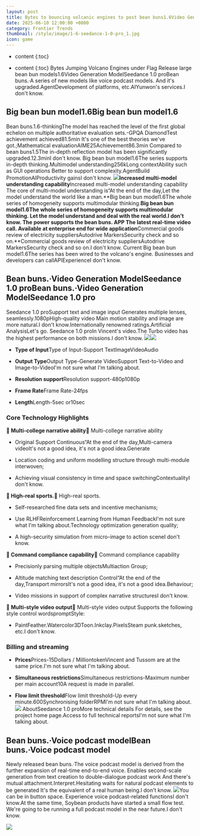 ```yaml
---
layout: post
title: Bytes to bouncing volcanic engines to post bean buns1.6Video GenerationSeedance 1.0 proA whole new set of models like voice podcast models.
date: 2025-06-10 12:00:00 +0800
category: Frontier Trends
thumbnail: /style/image/1-6-seedance-1-0-pro_1.jpg
icon: game
---
```

* content
{:toc}

* content
{:toc}
Bytes Jumping Volcano Engines under Flag Release large bean bun models1.6Video Generation ModelSeedance 1.0 proBean buns.·A series of new models like voice podcast models. And it's upgraded.AgentDevelopment of platforms, etc.AIYunwon's services.I don't know.

## **Big bean bun model1.6**Big bean bun model1.6
Bean buns.1.6-thinkingThe model has reached the level of the first global echelon on multiple authoritative evaluation sets.-GPQA DiamondTest achievement achieved81.5min It's one of the best theories we've got.;Mathematical evaluationAIME25Achievement86.3min Compared to bean buns1.5The in-depth reflection model has been significantly upgraded.12.3minI don't know.
Big bean bun model1.6The series supports in-depth thinking.Multimodel understanding256kLong contextAbility such as GUI operations Better to support complexity.AgentBuild PromotionAIProductivity gainsI don't know.
![](https://assets-v2.circle.so/studd0rwxwa5a5pfdoqqatvj42tb)**Increased multi-model understanding capability**Increased multi-model understanding capability
The core of multi-model understanding is“At the end of the day,Let the model understand the world like a man.**Big bean bun model1.6The whole series of homogeneity supports multimodular thinking.**Big bean bun model1.6The whole series of homogeneity supports multimodular thinking. Let the model understand and deal with the real world.I don't know.
The power supports the bean buns. APP The latest real-time video call. Available at enterprise end for wide application**Commercial goods review of electricity suppliersAutodrive MarkersSecurity check and so on.**Commercial goods review of electricity suppliersAutodrive MarkersSecurity check and so on.I don't know.
Current Big bean bun model1.6The series has been wired to the volcano's engine. Businesses and developers can callAPIExperienceI don't know.

## **Bean buns.·Video Generation ModelSeedance 1.0 pro**Bean buns.·Video Generation ModelSeedance 1.0 pro
Seedance 1.0 proSupport text and image input Generates multiple lenses, seamlessly.1080pHigh-quality video Main motion stability and image are more natural.I don't know.Internationally renowned ratings.Artificial AnalysisLet's go. Seedance 1.0 proIn Vincent's video.The Turbo video has the highest performance on both missions.I don't know.
![](https://assets-v2.circle.so/w44l7jypbqzgqamj8o44gtr8yxt4)![](https://assets-v2.circle.so/wsal0gb8tn6otemaexthq2hb0tq7)
- **Type of Input**Type of Input-Support TextImageVideoAudio

- **Output Type**Output Type-Generate VideoSupport Text-to-Video and Image-to-VideoI'm not sure what I'm talking about.

- **Resolution support**Resolution support-480p1080p

- **Frame Rate**Frame Rate-24fps

- **Length**Length-5sec or10sec

### Core Technology Highlights
**🧩 Multi-college narrative ability**🧩 Multi-college narrative ability

- Original Support Continuous“At the end of the day,Multi-camera videoIt's not a good idea, it's not a good idea.Generate

- Location coding and uniform modelling structure through multi-module interwoven;

- Achieving visual consistency in time and space switchingContextualityI don't know.


**🕺 High-real sports.**🕺 High-real sports.

- Self-researched fine data sets and incentive mechanisms;

- Use RLHFReinforcement Learning from Human FeedbackI'm not sure what I'm talking about.Technology optimization generation quality;

- A high-security simulation from micro-image to action sceneI don't know.

**🎯 Command compliance capability**🎯 Command compliance capability

- Precisionly parsing multiple objectsMultiaction Group;

- Altitude matching text description Control“At the end of the day,Transport mirrorsIt's not a good idea, it's not a good idea.Behaviour;

- Video missions in support of complex narrative structuresI don't know.

**🎨 Multi-style video output**🎨 Multi-style video output
Supports the following style control wordspromptStyle:

- PaintFeather.Watercolor3DToon.Inkclay.PixelsSteam punk.sketches, etc.I don't know.


### Billing and streaming

- **Prices**Prices-15Dollars / MilliontokenVincent and Tussom are at the same price.I'm not sure what I'm talking about.

- **Simultaneous restrictions**Simultaneous restrictions-Maximum number per main account10A request is made in parallel.

- **Flow limit threshold**Flow limit threshold-Up every minute.600Synchronising folderRPMI'm not sure what I'm talking about.
![](https://assets-v2.circle.so/whqn9oim7686lo7h3pavralb09wm)
AboutSeedance 1.0 proMore technical details For details, see the project home page.Access to full technical reportsI'm not sure what I'm talking about.

## **Bean buns.·Voice podcast model**Bean buns.·Voice podcast model
Newly released bean buns.·The voice podcast model is derived from the further expansion of real-time end-to-end voice. Enables second-scale generation from text creation to double-dialogue podcast work And there's mutual attachment.Interpret.Hesitating waits for natural podcast elements to be generated It's the equivalent of a real human being.I don't know.
![](https://assets-v2.circle.so/ar76izqhrmiuhynsabatf72hvcnf)You can be in button space. Experience voice podcast-related functionsI don't know.At the same time, Soybean products have started a small flow test. We're going to be running a full podcast model in the near future.I don't know.

![](https://assets-v2.circle.so/0djgxmym53v2k65dchpjcl1vwmbk)